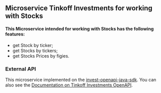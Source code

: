 ## Microservice Tinkoff Investments for working with Stocks

#### This Microservice intended for working with Stocks has the following features:

* get Stock by ticker;
* get Stocks by tickers;
* get Stocks Prices by figies.

### External API
This microservice implemented on the [invest-openapi-java-sdk](https://github.com/Tinkoff/invest-openapi-java-sdk).
You can also see the [Documentation on Tinkoff Investments OpenAPI](https://tinkoff.github.io/invest-openapi/).